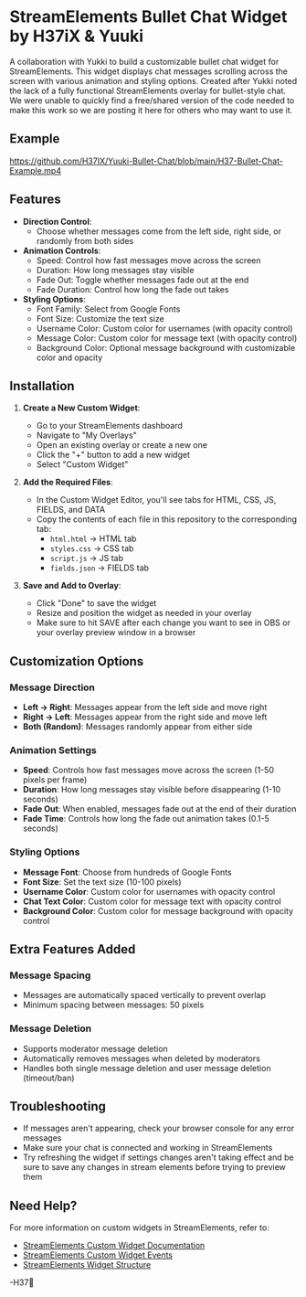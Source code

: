 # StreamElements Bullet Chat Widget by H37iX & Yuuki

A collaboration with Yukki to build a customizable bullet chat widget for StreamElements. This widget displays chat messages scrolling across the screen with various animation and styling options. Created after Yukki noted the lack of a fully functional StreamElements overlay for bullet-style chat. We were unable to quickly find a free/shared version of the code needed to make this work so we are posting it here for others who may want to use it. 

## Example

https://github.com/H37IX/Yuuki-Bullet-Chat/blob/main/H37-Bullet-Chat-Example.mp4

## Features

- **Direction Control**: 
  - Choose whether messages come from the left side, right side, or randomly from both sides
- **Animation Controls**:
  - Speed: Control how fast messages move across the screen
  - Duration: How long messages stay visible
  - Fade Out: Toggle whether messages fade out at the end
  - Fade Duration: Control how long the fade out takes
- **Styling Options**:
  - Font Family: Select from Google Fonts
  - Font Size: Customize the text size
  - Username Color: Custom color for usernames (with opacity control)
  - Message Color: Custom color for message text (with opacity control)
  - Background Color: Optional message background with customizable color and opacity

## Installation

1. **Create a New Custom Widget**:
   - Go to your StreamElements dashboard
   - Navigate to "My Overlays"
   - Open an existing overlay or create a new one
   - Click the "+" button to add a new widget
   - Select "Custom Widget"

2. **Add the Required Files**:
   - In the Custom Widget Editor, you'll see tabs for HTML, CSS, JS, FIELDS, and DATA
   - Copy the contents of each file in this repository to the corresponding tab:
     - `html.html` → HTML tab
     - `styles.css` → CSS tab
     - `script.js` → JS tab
     - `fields.json` → FIELDS tab

3. **Save and Add to Overlay**:
   - Click "Done" to save the widget
   - Resize and position the widget as needed in your overlay
   - Make sure to hit SAVE after each change you want to see in OBS or your overlay preview window in a browser

## Customization Options

### Message Direction
- **Left → Right**: Messages appear from the left side and move right
- **Right → Left**: Messages appear from the right side and move left
- **Both (Random)**: Messages randomly appear from either side

### Animation Settings
- **Speed**: Controls how fast messages move across the screen (1-50 pixels per frame)
- **Duration**: How long messages stay visible before disappearing (1-10 seconds)
- **Fade Out**: When enabled, messages fade out at the end of their duration
- **Fade Time**: Controls how long the fade out animation takes (0.1-5 seconds)

### Styling Options
- **Message Font**: Choose from hundreds of Google Fonts
- **Font Size**: Set the text size (10-100 pixels)
- **Username Color**: Custom color for usernames with opacity control
- **Chat Text Color**: Custom color for message text with opacity control
- **Background Color**: Custom color for message background with opacity control

## Extra Features Added

### Message Spacing
- Messages are automatically spaced vertically to prevent overlap
- Minimum spacing between messages: 50 pixels

### Message Deletion
- Supports moderator message deletion
- Automatically removes messages when deleted by moderators
- Handles both single message deletion and user message deletion (timeout/ban)

## Troubleshooting

- If messages aren't appearing, check your browser console for any error messages
- Make sure your chat is connected and working in StreamElements
- Try refreshing the widget if settings changes aren't taking effect and be sure to save any changes in stream elements before trying to preview them

## Need Help?

For more information on custom widgets in StreamElements, refer to:
- [StreamElements Custom Widget Documentation](https://docs.streamelements.com/overlays/custom-widget)
- [StreamElements Custom Widget Events](https://docs.streamelements.com/overlays/custom-widget-events)
- [StreamElements Widget Structure](https://docs.streamelements.com/overlays/widget-structure)


-H37🧬
